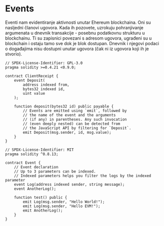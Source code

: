 # Events

Eventi nam evidentiranje aktivnosti unutar Ehereum blockchaina.
Oni su nasljedni članovi ugovora. Kada ih pozovete, uzrokuju pohranjivanje argumenata u dnevnik transakcije - posebnu podatkovnu strukturu u blockchainu. Ti su zapisnici povezani s adresom ugovora, ugrađeni su u blockchain i ostaju tamo sve dok je blok dostupan. Dnevnik i njegovi podaci o događajima nisu dostupni unutar ugovora (čak ni iz ugovora koji ih je stvorio).

```solidity
// SPDX-License-Identifier: GPL-3.0
pragma solidity >=0.4.21 <0.9.0;

contract ClientReceipt {
    event Deposit(
        address indexed from,
        bytes32 indexed id,
        uint value
    );

    function deposit(bytes32 id) public payable {
        // Events are emitted using `emit`, followed by
        // the name of the event and the arguments
        // (if any) in parentheses. Any such invocation
        // (even deeply nested) can be detected from
        // the JavaScript API by filtering for `Deposit`.
        emit Deposit(msg.sender, id, msg.value);
    }
}
```

```solidity
// SPDX-License-Identifier: MIT
pragma solidity ^0.8.13;

contract Event {
    // Event declaration
    // Up to 3 parameters can be indexed.
    // Indexed parameters helps you filter the logs by the indexed parameter
    event Log(address indexed sender, string message);
    event AnotherLog();

    function test() public {
        emit Log(msg.sender, "Hello World!");
        emit Log(msg.sender, "Hello EVM!");
        emit AnotherLog();
    }
}

```

